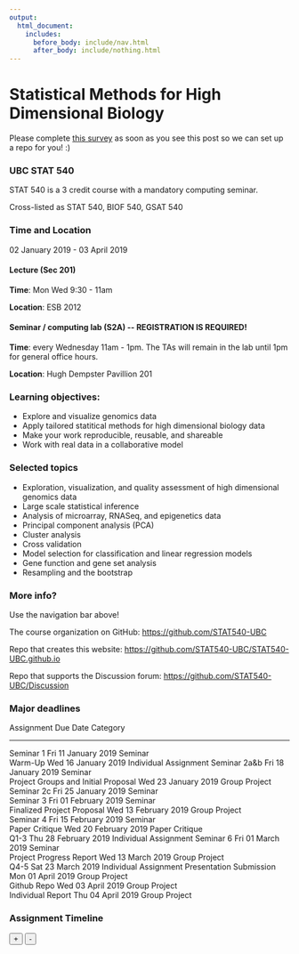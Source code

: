 ```yaml
---
output:
  html_document:
    includes:
      before_body: include/nav.html
      after_body: include/nothing.html
---
```



# Statistical Methods for High Dimensional Biology
<span style="color: red"></span>

Please complete <span style="color: blue">[this survey](https://docs.google.com/forms/d/e/1FAIpQLSd8WlRLiBRaNrNk5PEY87nLkEPjZ60BcdTMUU0JAQRyMkkNsg/viewform?usp=sf_link)</span> as soon as you see this post so we can set up a repo for you! :) 

### UBC STAT 540

STAT 540 is a 3 credit course with a mandatory computing seminar.

Cross-listed as STAT 540, BIOF 540, GSAT 540

### Time and Location

02 January 2019 - 03 April 2019

#### Lecture (Sec 201)

**Time**: Mon Wed 9:30 - 11am

**Location**: ESB 2012

#### Seminar / computing lab (S2A) -- REGISTRATION IS REQUIRED!

**Time**: every Wednesday 11am - 1pm. The TAs will remain in the lab until 1pm for general office hours.

**Location**: Hugh Dempster Pavillion 201

### Learning objectives:

  * Explore and visualize genomics data
  * Apply tailored statitical methods for high dimensional biology data
  * Make your work reproducible, reusable, and shareable
  * Work with real data in a collaborative model

### Selected topics

  * Exploration, visualization, and quality assessment of high dimensional genomics data
  * Large scale statistical inference
  * Analysis of microarray, RNASeq, and epigenetics data
  * Principal component analysis (PCA)
  * Cluster analysis
  * Cross validation
  * Model selection for classification and linear regression models
  * Gene function and gene set analysis
  * Resampling and the bootstrap

### More info?

Use the navigation bar above!

The course organization on GitHub: <https://github.com/STAT540-UBC>  

Repo that creates this website: <https://github.com/STAT540-UBC/STAT540-UBC.github.io>

Repo that supports the Discussion forum: <https://github.com/STAT540-UBC/Discussion>

### Major deadlines

Assignment                            Due Date               Category              
------------------------------------  ---------------------  ----------------------
Seminar 1                             Fri 11 January 2019    Seminar               
Warm-Up                               Wed 16 January 2019    Individual Assignment 
Seminar 2a&b                          Fri 18 January 2019    Seminar               
Project Groups and Initial Proposal   Wed 23 January 2019    Group Project         
Seminar 2c                            Fri 25 January 2019    Seminar               
Seminar 3                             Fri 01 February 2019   Seminar               
Finalized Project Proposal            Wed 13 February 2019   Group Project         
Seminar 4                             Fri 15 February 2019   Seminar               
Paper Critique                        Wed 20 February 2019   Paper Critique        
Q1-3                                  Thu 28 February 2019   Individual Assignment 
Seminar 6                             Fri 01 March 2019      Seminar               
Project Progress Report               Wed 13 March 2019      Group Project         
Q4-5                                  Sat 23 March 2019      Individual Assignment 
Presentation Submission               Mon 01 April 2019      Group Project         
Github Repo                           Wed 03 April 2019      Group Project         
Individual Report                     Thu 04 April 2019      Group Project         

### Assignment Timeline

<!--html_preserve--><div id="htmlwidget-3cba6e4801c030a2f6b7" class="timevis html-widget" style="width:672px;height:480px;">
<div class="btn-group zoom-menu">
<button type="button" class="btn btn-default btn-lg zoom-in" title="Zoom in">+</button>
<button type="button" class="btn btn-default btn-lg zoom-out" title="Zoom out">-</button>
</div>
</div>
<script type="application/json" data-for="htmlwidget-3cba6e4801c030a2f6b7">{"x":{"items":[{"id":"1","content":"Warmup","start":"2019-01-16 23:59:00","Category":"Individual Assignment","style":"background-color: gold;"},{"id":"2","content":"Paper Critique","start":"2019-02-20 23:59:00","Category":"Paper Critique","style":"background-color: aqua;"},{"id":"3","content":"Q1-3","start":"2019-02-28 23:59:00","Category":"Individual Assignment","style":"background-color: pink;"},{"id":"4","content":"Q4-5","start":"2019-03-23 23:59:00","Category":"Individual Assignment","style":"background-color: pink;"},{"id":"5","content":"Project Groups and Initial Proposal","start":"2019-01-23 23:59:00","Category":"Group Project","style":"background-color: lavender;"},{"id":"6","content":"Finalized Project Proposal","start":"2019-02-13 23:59:00","Category":"Group Project","style":"background-color: lavender;"},{"id":"7","content":"Project Progress Report","start":"2019-03-13 23:59:00","Category":"Group Project","style":"background-color: lavender;"},{"id":"8","content":"Presentation Submission","start":"2019-04-01 23:59:00","Category":"Group Project","style":"background-color: lavender;"},{"id":"9","content":"Github Repo","start":"2019-04-03 23:59:00","Category":"Group Project","style":"background-color: lavender;"},{"id":"10","content":"Individual Report","start":"2019-04-04 23:59:00","Category":"Group Project","style":"background-color: lavender;"},{"id":"11","content":"Seminar 1","start":"2019-01-11 23:59:00","Category":"Seminar","style":"background-color: palegreen;"},{"id":"12","content":"Seminar 2a&b","start":"2019-01-18 23:59:00","Category":"Seminar","style":"background-color: palegreen;"},{"id":"13","content":"Seminar 2c ","start":"2019-01-25 23:59:00","Category":"Seminar","style":"background-color: palegreen;"},{"id":"14","content":"Seminar 3 ","start":"2019-02-01 23:59:00","Category":"Seminar","style":"background-color: palegreen;"},{"id":"15","content":"Seminar 4 ","start":"2019-02-15 23:59:00","Category":"Seminar","style":"background-color: palegreen;"},{"id":"16","content":" Seminar 6 ","start":"2019-03-01 23:59:00","Category":"Seminar","style":"background-color: palegreen;"}],"groups":null,"showZoom":true,"zoomFactor":0.5,"fit":true,"options":[],"height":null,"api":[]},"evals":[],"jsHooks":[]}</script><!--/html_preserve-->


